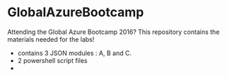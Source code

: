 # GlobalAzureBootcamp
Attending the Global Azure Bootcamp 2016? This repository contains the materials needed for the labs!

-  contains 3 JSON modules : A, B and C. 
-  2 powershell script files
-  

